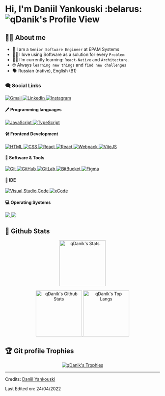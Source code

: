
<h1> 
  <span align="left">Hi, I'm Daniil Yankouski :belarus: </span>
  <span align="right">
	  <img src="https://komarev.com/ghpvc/?username=qDanik&label=PROFILE+VIEWS" alt="qDanik's Profile View" />
  </span>
</h1>

## :sassy_man:  About me
- :school: I am a `Senior Software Engineer` at EPAM Systems
- :technologist: I love using Software as a solution for every `Problem`
- :student: I’m currently learning: `React-Native` and `Architecture`.
- :nerd_face: Always `learning new things` and `find new challenges`
- :speaking_head: Russian (native), English (B1)

### 🗨️ Social Links

<a href="mailto:yankouski.daniil@gmail.com" target="_blank">
  <img img src="https://img.shields.io/badge/gmail-%23EA4335.svg?style=for-the-badge&logo=gmail&logoColor=white" alt="Gmail"/>
</a>
<a href="https://www.linkedin.com/in/daniil-yankouski" target="_blank">
  <img src="https://img.shields.io/badge/linkedin-%230A66C2.svg?style=for-the-badge&logo=linkedin&logoColor=white" alt="LinkedIn"/>
</a>
<a href="https://www.instagram.com/d.yankouski/" target="_blank">
  <img src="https://img.shields.io/badge/instagram-%23E4405F.svg?style=for-the-badge&logo=instagram&logoColor=white" alt="Instagram"/>
</a>

#### :pen: Programming languages

<a href="https://developer.mozilla.org/ru/docs/Web/JavaScript" target="_blank">
  <img alt="JavaScript" src="https://img.shields.io/badge/javascript-%23efd81d.svg?style=for-the-badge&logo=javascript&logoColor=555555" />
</a>
<a href="https://www.typescriptlang.org/" target="_blank">
  <img alt="TypeScript" src="https://img.shields.io/badge/typescript-%233178c6.svg?style=for-the-badge&logo=typescript&logoColor=white" />
</a>

#### :hammer_and_wrench: Frontend Development

<a href="https://www.w3.org/html/" target="_blank"> 
  <img alt="HTML" src="https://img.shields.io/badge/HTML5%20-%23E34F26.svg?style=for-the-badge&logo=html5&logoColor=white">
</a>   
<a href="https://www.w3schools.com/css/" target="_blank">
  <img alt="CSS" src="https://img.shields.io/badge/CSS%20-%231572B6.svg?style=for-the-badge&logo=css3&logoColor=white">
</a> 
<a href="https://reactjs.org/" target="_blank">
  <img alt="React" src="https://img.shields.io/badge/react-%2361dafb.svg?style=for-the-badge&logo=react&logoColor=555555" />
</a>
<a href="https://reactjs.org/" target="_blank">
  <img alt="React" src="https://img.shields.io/badge/-React%20native-61dafb?style=for-the-badge&logo=react&logoColor=555555" />
</a>
<a href="https://webpack.js.org/" target="_blank">
  <img alt="Webpack" src="https://img.shields.io/badge/webpack-%232b3a42.svg?style=for-the-badge&logo=webpack&logoColor=white" />
</a>
<a href="https://vitejs.org/" target="_blank">
  <img alt="ViteJS" src="https://img.shields.io/badge/vitejs-%232b3a42.svg?style=for-the-badge&logo=vite&logoColor=white" />
</a>

#### :toolbox: Software & Tools
 
<a href="#">
  <img alt="Git" src="https://img.shields.io/badge/Git%20-%23F05033.svg?style=for-the-badge&logo=git&logoColor=white">
</a>
<a href="#">
  <img alt="GitHub" src="https://img.shields.io/badge/github-%23555555.svg?style=for-the-badge&logo=github&logoColor=white">
</a>
<a href="#">
  <img alt="GitLab" src="https://img.shields.io/badge/gitlab-%23555555.svg?style=for-the-badge&logo=gitlab&logoColor=white">
</a>
<a href="#">
  <img alt="BitBucket" src="https://img.shields.io/badge/bitbucket-%23555555.svg?style=for-the-badge&logo=bitbucket&logoColor=white">
</a>
<a href="#">
  <img alt="Figma" src="https://img.shields.io/badge/figma-%23555555.svg?style=for-the-badge&logo=figma&logoColor=white">
</a>

#### :wrench: IDE

<a href="#">
  <img alt="Visual Studio Code" src="https://img.shields.io/badge/Visual%20Studio%20Code-0078d7.svg?style=for-the-badge&logo=visual-studio-code&logoColor=white">
</a>
<a href="#">
  <img alt="xCode" src="https://img.shields.io/badge/xcode-%23555555.svg?style=for-the-badge&logo=xcode&logoColor=white">
</a>

#### :computer: Operating Systems
 
<a href="#">
  <img src="https://img.shields.io/badge/Windows-%230078D6.svg?style=for-the-badge&logo=windows&logoColor=white">
</a>
<a href="#">
  <img src="https://img.shields.io/badge/macos-%23555555.svg?style=for-the-badge&logo=apple&logoColor=white">
</a>

<br/>

## :stars: Github Stats

<p align="center">
  <a href="https://github.com/anuraghazra/github-readme-stats" target="_blank">
    <img src="https://github-readme-streak-stats.herokuapp.com/?user=qDanik&theme=dracula" alt="qDanik's Stats" height="150px" />
  </a>
</p>                                                                                                               
<p align="center">
  <a href="https://github.com/anuraghazra/github-readme-stats" target="_blank">
    <img alt="qDanik's Github Stats" src="https://github-readme-stats.vercel.app/api?username=qDanik&show_icons=true&count_private=true&theme=dracula" height="150px"/>
  </a>
  <a href="https://github.com/anuraghazra/github-readme-stats" target="_blank">
    <img src="https://github-readme-stats.vercel.app/api/top-langs?username=qDanik&langs_count=10&show_icons=true&locale=en&layout=compact&theme=dracula" alt="qDanik's Top Langs" height="150px"/>
  </a>
  <br/>
</p>

## :trophy: Git profile Trophies

<p align="center"> 
  <a href="https://github.com/ryo-ma/github-profile-trophy" target="_blank">
    <img src="https://github-profile-trophy.vercel.app/?username=qDanik&layout=compact&theme=dracula" alt="qDanik's Trophies" />
  </a> 
</p>

-----
Credits: [Daniil Yankouski](https://github.com/qDanik)

Last Edited on: 24/04/2022
